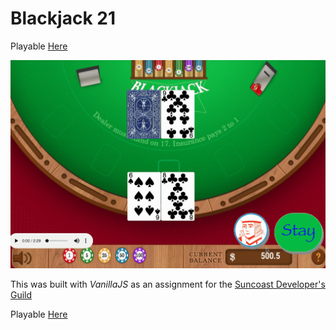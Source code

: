 # Blackjack 21
Playable [Here](https://dealer-phil.netlify.com)

![](Blackjack.gif)


This was built with _VanillaJS_ as an assignment for the [Suncoast Developer's Guild](https://suncoast.io/)

Playable [Here](https://dealer-phil.netlify.com)
